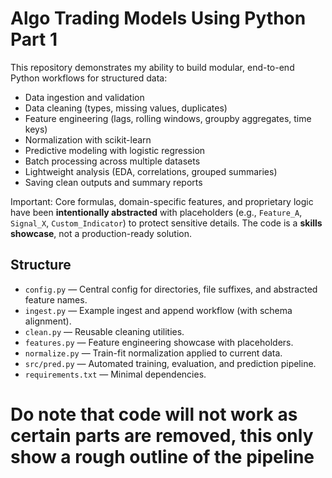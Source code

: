 # Algo Trading Models Using Python Part 1

This repository demonstrates my ability to build modular, end-to-end Python workflows for structured data:
- Data ingestion and validation
- Data cleaning (types, missing values, duplicates)
- Feature engineering (lags, rolling windows, groupby aggregates, time keys)
- Normalization with scikit-learn
- Predictive modeling with logistic regression
- Batch processing across multiple datasets
- Lightweight analysis (EDA, correlations, grouped summaries)
- Saving clean outputs and summary reports

Important: Core formulas, domain-specific features, and proprietary logic have been **intentionally abstracted** with placeholders (e.g., `Feature_A`, `Signal_X`, `Custom_Indicator`) to protect sensitive details. The code is a **skills showcase**, not a production-ready solution.

## Structure
- `config.py` — Central config for directories, file suffixes, and abstracted feature names.
- `ingest.py` — Example ingest and append workflow (with schema alignment).
- `clean.py` — Reusable cleaning utilities.
- `features.py` — Feature engineering showcase with placeholders.
- `normalize.py` — Train-fit normalization applied to current data.
- `src/pred.py` — Automated training, evaluation, and prediction pipeline.
- `requirements.txt` — Minimal dependencies.

# Do note that code will not work as certain parts are removed, this only show a rough outline of the pipeline 

